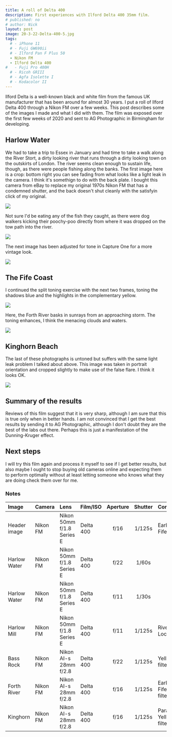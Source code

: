 ```yaml
---
title: A roll of Delta 400
description: First experiences with Ilford Delta 400 35mm film.
# published: no
# author: Nick
layout: post
image: 20-3-22-Delta-400-5.jpg
tags:
  # - iPhone 11
  # - Fuji GW690ii
  # - Ilford Pan F Plus 50
  - Nikon FM
  - Ilford Delta 400
#   - Fuji Pro 400H
  # - Ricoh GRIII
  # - Agfa Isolette I
  # - Kodacolor II
---
```

Ilford Delta is a well-known black and white film from the famous UK manufacturer that has been around for almost 30 years. I put a roll of Ilford Delta 400 through a Nikon FM over a few weeks. This post describes some of the images I made and what I did with them. The film was exposed over the first few weeks of 2020 and sent to AG Photographic in Birmingham for developing.

## Harlow Water
We had to take a trip to Essex in January and had time to take a walk along the River Stort, a dirty looking river that runs through a dirty looking town on the outskirts of London. The river seems clean enough to sustain life, though, as there were people fishing along the banks. The first image here is a crop: bottom right you can see fading from what looks like a light leak in the camera. I think it's somethign to do with the back plate. I bought this camera from eBay to replace my original 1970s Nikon FM that has a condemned shutter, and the back doesn't shut cleanly with the satisfyin click of my original.

![]({{site.baseurl}}/img/20-3-22-Delta-400-18.jpg)

Not sure I'd be eating any of the fish they caught, as there were dog walkers kicking their poochy-poo directly from where it was dropped on the tow path into the river.

![]({{site.baseurl}}/img/20-3-22-Delta-400-19.jpg)

The next image has been adjusted for tone in Capture One for a more vintage look.

![]({{site.baseurl}}/img/20-3-22-Delta-400-20.jpg)

## The Fife Coast
I continued the split toning exercise with the next two frames, toning the shadows blue and the highlights in the complementary yellow.

![]({{site.baseurl}}/img/20-3-22-Delta-400-22.jpg)

Here, the Forth River basks in sunrays from an approaching storm. The toning enhances, I think the menacing clouds and waters.

![]({{site.baseurl}}/img/20-3-22-Delta-400-26.jpg)

## Kinghorn Beach
The last of these photographs is untoned but suffers with the same light leak problem I talked about above. This image was taken in portrait orientation and cropped slightly to make use of the false flare. I think it looks OK.

![]({{site.baseurl}}/img/20-3-22-Delta-400-34.jpg)

## Summary of the results
Reviews of this film suggest that it is very sharp, although I am sure that this is true only when in better hands. I am not convinced that I get the best results by sending it to AG Photographic, although I don't doubt they are the best of the labs out there. Perhaps this is just a manifestation of the Dunning-Kruger effect. 

## Next steps
I will try this film again and process it myself to see if I get better results, but also maybe I ought to stop buying old cameras online and expecting them to perform optimally without at least letting someone who knows what they are doing check them over for me.

### Notes
[^1]: For these terms, see my [earlier post](/2020/01/30/film-cameras.html#notes).

Image|Camera|Lens|Film/ISO|Aperture|Shutter|Comment
:----|:-----|:---|:---|:------:|:----:|:------
Header image|Nikon FM|Nikon 50mm f/1.8 Series E|Delta 400|f/16|1/125s|Earlsferry, Fife.
Harlow Water|Nikon FM|Nikon 50mm f/1.8 Series E|Delta 400|f/22|1/60s
Harlow Water|Nikon FM|Nikon 50mm f/1.8 Series E|Delta 400|f/11|1/30s
Harlow Mill|Nikon FM|Nikon 50mm f/1.8 Series E|Delta 400|f/11|1/125s|River Stort, Lock # 8
Bass Rock|Nikon FM| Nikon AI-s 28mm f/2.8 |Delta 400|f/22|1/125s|Yellow filter.
Forth River|Nikon FM| Nikon AI-s 28mm f/2.8  |Delta 400|f/16|1/125s|Earlsferry, Fife. Yellow filter.
Kinghorn|Nikon FM| Nikon AI-s 28mm f/2.8 |Delta 400|f/16|1/125s|Parasurfers. Yellow filter.
